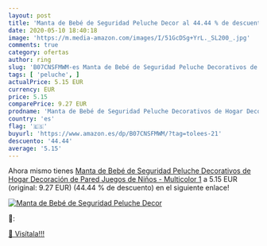 ```yaml
---
layout: post
title: 'Manta de Bebé de Seguridad Peluche Decor al 44.44 % de descuento'
date: 2020-05-10 18:40:18
image: 'https://m.media-amazon.com/images/I/51GcDSg+YrL._SL200_.jpg'
comments: true
category: ofertas
author: ring
slug: 'B07CNSFMWM-es Manta de Bebé de Seguridad Peluche Decorativos de Hogar...'
tags: [ 'peluche', ]
actualPrice: 5.15 EUR
currency: EUR
price: 5.15
comparePrice: 9.27 EUR
prodname: 'Manta de Bebé de Seguridad Peluche Decorativos de Hogar Decoración de Pared Juegos de Niños - Multicolor  1'
country: 'es'
flag: '🇪🇸'
buyurl: 'https://www.amazon.es/dp/B07CNSFMWM/?tag=tolees-21'
descuento: '44.44'
average: '5.15'
---
```


Ahora mismo tienes [Manta de Bebé de Seguridad Peluche Decorativos de Hogar Decoración de Pared Juegos de Niños - Multicolor  1](https://www.amazon.es/dp/B07CNSFMWM/?tag=tolees-21) a 5.15 EUR (original: 9.27 EUR) (44.44 %  de descuento) en el siguiente enlace!

[![Manta de Bebé de Seguridad Peluche Decor](https://m.media-amazon.com/images/I/51GcDSg+YrL._SL200_.jpg)](https://www.amazon.es/dp/B07CNSFMWM/?tag=tolees-21)

🔎:


[🛒 Visítala!!!](https://www.amazon.es/dp/B07CNSFMWM/?tag=tolees-21)
